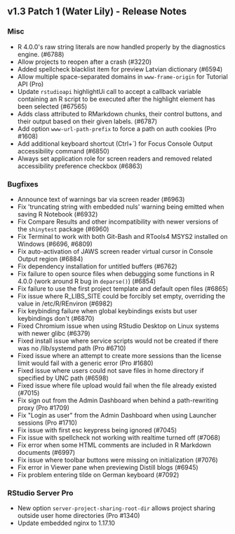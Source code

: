 ## v1.3 Patch 1 (Water Lily) - Release Notes


### Misc

- R 4.0.0's raw string literals are now handled properly by the diagnostics engine. (#6788)
- Allow projects to reopen after a crash (#3220)
- Added spellcheck blacklist item for preview Latvian dictionary (#6594)
- Allow multiple space-separated domains in `www-frame-origin` for Tutorial API (Pro)
- Update `rstudioapi` highlightUi call to accept a callback variable containing an R script to be executed after the highlight element has been selected (#67565)
- Adds class attributed to RMarkdown chunks, their control buttons, and their output based on their given labels. (#6787)
- Add option `www-url-path-prefix` to force a path on auth cookies (Pro #1608)
- Add additional keyboard shortcut (Ctrl+`) for Focus Console Output accessibility command (#6850)
- Always set application role for screen readers and removed related accessibility preference checkbox (#6863)

### Bugfixes

- Announce text of warnings bar via screen reader (#6963)
- Fix 'truncating string with embedded nuls' warning being emitted when saving R Notebook (#6932)
- Fix Compare Results and other incompatibility with newer versions of the `shinytest` package (#6960)
- Fix Terminal to work with both Git-Bash and RTools4 MSYS2 installed on Windows (#6696, #6809)
- Fix auto-activation of JAWS screen reader virtual cursor in Console Output region (#6884)
- Fix dependency installation for untitled buffers (#6762)
- Fix failure to open source files when debugging some functions in R 4.0.0 (work around R bug in `deparse()`) (#6854)
- Fix failure to use the first project template and default open files (#6865)
- Fix issue where R_LIBS_SITE could be forcibly set empty, overriding the value in /etc/R/REnviron (#6982)
- Fix keybinding failure when global keybindings exists but user keybindings don't (#6870)
- Fixed Chromium issue when using RStudio Desktop on Linux systems with newer glibc (#6379)
- Fixed install issue where service scripts would not be created if there was no /lib/systemd path (Pro #6710)
- Fixed issue where an attempt to create more sessions than the license limit would fail with a generic error (Pro #1680)
- Fixed issue where users could not save files in home directory if specified by UNC path (#6598)
- Fixed issue where file upload would fail when the file already existed (#7015)
- Fix sign out from the Admin Dashboard when behind a path-rewriting proxy (Pro #1709)
- Fix "Login as user" from the Admin Dashboard when using Launcher sessions (Pro #1710)
- Fix issue with first esc keypress being ignored (#7045)
- Fix issue with spellcheck not working with realtime turned off (#7068)
- Fix error when some HTML comments are included in R Markdown documents (#6997)
- Fix issue where toolbar buttons were missing on initialization (#7076)
- Fix error in Viewer pane when previewing Distill blogs (#6945)
- Fix problem entering tilde on German keyboard (#7092)

### RStudio Server Pro

- New option `server-project-sharing-root-dir` allows project sharing outside user home directories (Pro #1340)
- Update embedded nginx to 1.17.10
